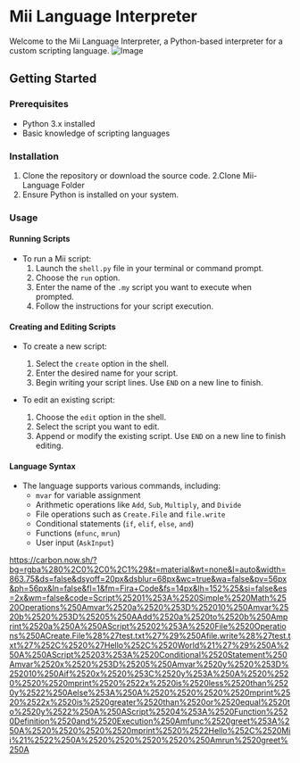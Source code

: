# Mii Language Interpreter
Welcome to the Mii Language Interpreter, a Python-based interpreter for a custom scripting language.
![Image](https://github.com/psy-lilulu/Mii-Custom-Language/assets/128460054/11d832b8-5825-41c0-89fa-319fc60c09a8)
## Getting Started

### Prerequisites

- Python 3.x installed
- Basic knowledge of scripting languages

### Installation

1. Clone the repository or download the source code.
2.Clone Mii-Language Folder
3. Ensure Python is installed on your system.

### Usage

#### Running Scripts

- To run a Mii script:
  1. Launch the `shell.py` file in your terminal or command prompt.
  2. Choose the `run` option.
  3. Enter the name of the `.my` script you want to execute when prompted.
  4. Follow the instructions for your script execution.

#### Creating and Editing Scripts

- To create a new script:
  1. Select the `create` option in the shell.
  2. Enter the desired name for your script.
  3. Begin writing your script lines. Use `END` on a new line to finish.

- To edit an existing script:
  1. Choose the `edit` option in the shell.
  2. Select the script you want to edit.
  3. Append or modify the existing script. Use `END` on a new line to finish editing.

#### Language Syntax

- The language supports various commands, including:
  - `mvar` for variable assignment
  - Arithmetic operations like `Add`, `Sub`, `Multiply`, and `Divide`
  - File operations such as `Create.File` and `file.write`
  - Conditional statements (`if`, `elif`, `else`, `and`)
  - Functions (`mfunc`, `mrun`)
  - User input (`AskInput`)

https://carbon.now.sh/?bg=rgba%280%2C0%2C0%2C1%29&t=material&wt=none&l=auto&width=863.75&ds=false&dsyoff=20px&dsblur=68px&wc=true&wa=false&pv=56px&ph=56px&ln=false&fl=1&fm=Fira+Code&fs=14px&lh=152%25&si=false&es=2x&wm=false&code=Script%25201%253A%2520Simple%2520Math%2520Operations%250Amvar%2520a%2520%253D%252010%250Amvar%2520b%2520%253D%25205%250AAdd%2520a%2520to%2520b%250Amprint%2520a%250A%250AScript%25202%253A%2520File%2520Operations%250ACreate.File%28%27test.txt%27%29%250Afile.write%28%27test.txt%27%252C%2520%27Hello%252C%2520World%21%27%29%250A%250A%250AScript%25203%253A%2520Conditional%2520Statement%250Amvar%2520x%2520%253D%25205%250Amvar%2520y%2520%253D%252010%250Aif%2520x%2520%253C%2520y%253A%250A%2520%2520%2520%2520mprint%2520%2522x%2520is%2520less%2520than%2520y%2522%250Aelse%253A%250A%2520%2520%2520%2520mprint%2520%2522x%2520is%2520greater%2520than%2520or%2520equal%2520to%2520y%2522%250A%250AScript%25204%253A%2520Function%2520Definition%2520and%2520Execution%250Amfunc%2520greet%253A%250A%2520%2520%2520%2520mprint%2520%2522Hello%252C%2520Mii%21%2522%250A%2520%2520%2520%2520%250Amrun%2520greet%250A
